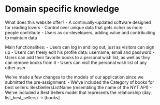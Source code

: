 # Domain specific knowledge

What does this website offer?
    - A continually-updated software designed for reading lovers
    - Control over unique data that gets richer as more people contribute
    - Users as co-developers, adding value and contribuiting to maintain data

Main functionalities:
    - Users can log in and log out, just as visitors can sign up
    - Users can freely edit his profile data: username, email and password
    - Users can add their favorite books to a personal wish list, as well as they can remove books from it
    - Users can visit the personal wish list of any other user
    - 

We've made a few changes to the models of our application since we submitted the pre-assignment:
    - We've included the Category of books for best sellers: BestSellersListName (resembling the name of the NYT API)
    - We've included a Best Sellers model that represents the relationship (day, list_best_sellers) -> [books]


